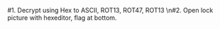 #1. Decrypt using Hex to ASCII, ROT13, ROT47, ROT13
\n#2. Open lock picture with hexeditor, flag at bottom.

